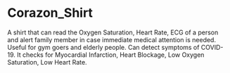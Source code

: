 # Corazon_Shirt
A shirt that can read the Oxygen Saturation, Heart Rate, ECG of a person and alert family member in case immediate medical attention is needed. Useful for gym goers and elderly people. Can detect symptoms of COVID-19. It checks for Myocardial Infarction, Heart Blockage, Low Oxygen Saturation, Low Heart Rate.
